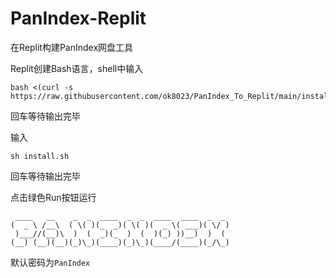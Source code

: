 # PanIndex-Replit
在Replit构建PanIndex网盘工具

Replit创建Bash语言，shell中输入

```
bash <(curl -s https://raw.githubusercontent.com/ok8023/PanIndex_To_Replit/main/install.sh)
```

回车等待输出完毕

输入

```
sh install.sh
```

回车等待输出完毕

点击绿色Run按钮运行

```
 ____   __    _  _  ____  _  _  ____  ____  _  _ 
(  _ \ /__\  ( \( )(_  _)( \( )(  _ \( ___)( \/ )
 )___//(__)\  )  (  _)(_  )  (  )(_) ))__)  )  ( 
(__) (__)(__)(_)\_)(____)(_)\_)(____/(____)(_/\_)
```

默认密码为`PanIndex`


